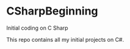 CSharpBeginning
===============

Initial coding on C Sharp

This repo contains all my initial projects on C#.
